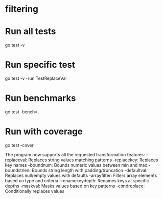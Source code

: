# filtering

# Run all tests
go test -v

# Run specific test
go test -v -run TestReplaceVal

# Run benchmarks
go test -bench=.

# Run with coverage
go test -cover


The program now supports all the requested transformation features:
-replaceval: Replaces string values matching patterns
-replacekey: Replaces key names
-boundnum: Bounds numeric values between min and max
-boundstrlen: Bounds string length with padding/truncation
-defaultval: Replaces null/empty values with defaults
-arrayfilter: Filters array elements based on type and criteria
-renamekeydepth: Renames keys at specific depths
-maskval: Masks values based on key patterns
-condreplace: Conditionally replaces values

